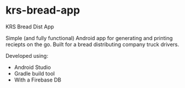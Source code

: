 # krs-bread-app
KRS Bread Dist App

Simple (and fully functional) Android app for generating and printing reciepts on the go. Built for a bread distributing company truck drivers.


Developed using:
- Android Studio
- Gradle build tool
- With a Firebase DB

